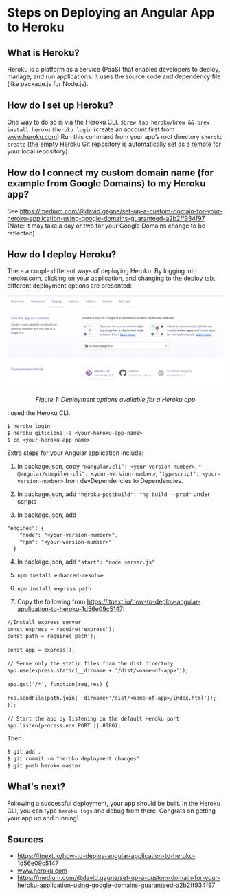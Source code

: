 # Steps on Deploying an Angular App to Heroku

## What is Heroku?
Heroku is a platform as a service (PaaS) that enables developers to deploy, manage, and run applications. It uses the source code and dependency file (like package.js for Node.js).

## How do I set up Heroku?
One way to do so is via the Heroku CLI.
` $brew tap heroku/brew && brew install heroku `
` $heroku login ` (create an account first from www.heroku.com)
Run this command from your app’s root directory ` $heroku create ` (the empty Heroku Git repository is automatically set as a remote for your local repository)

## How do I connect my custom domain name (for example from Google Domains) to my Heroku app?
See https://medium.com/@david.gagne/set-up-a-custom-domain-for-your-heroku-application-using-google-domains-guaranteed-a2b2ff934f97
(Note: it may take a day or two for your Google Domains change to be reflected)

## How do I deploy Heroku?
There a couple different ways of deploying Heroku. By logging into heroku.com, clicking on your application, and changing to the deploy tab, different deployment options are presented:

<img src="heroku-deployment.png">
<p align="center"> <i> Figure 1: Deployment options available for a Heroku app </i> </p>
I used the Heroku CLI. 

```
$ heroku login
$ heroku git:clone -a <your-heroku-app-name>
$ cd <your-heroku-app-name>
```

Extra steps for your Angular application include:
1. In package.json, copy ` "@angular/cli”: <your-version-number> `, ` " @angular/compiler-cli": <your-version-number> `, ` "typescript": <your-version-number> ` from devDependencies to Dependencies. 

2. In package.json, add ` "heroku-postbuild": "ng build --prod" ` under scripts

3. In package.json, add 
```
"engines": {
    "node": "<your-version-number>",
    "npm": "<your-version-number>"
  }
```

4. In package.json, add ` "start": "node server.js" `

5. ` npm install enhanced-resolve `

6. ` npm install express path `

7. Copy the following from https://itnext.io/how-to-deploy-angular-application-to-heroku-1d56e09c5147:
```
//Install express server
const express = require('express');
const path = require('path');

const app = express();

// Serve only the static files form the dist directory
app.use(express.static(__dirname + '/dist/<name-of-app>'));

app.get('/*', function(req,res) {
    
res.sendFile(path.join(__dirname+'/dist/<name-of-app>/index.html'));
});

// Start the app by listening on the default Heroku port
app.listen(process.env.PORT || 8080);
```

Then: 
```
$ git add .
$ git commit -m "heroku deployment changes"
$ git push heroku master
```

## What's next?
Following a successful deployment, your app should be built. In the Heroku CLI, you can type ` heroku logs ` and debug from there. Congrats on getting your app up and running!

## Sources
* https://itnext.io/how-to-deploy-angular-application-to-heroku-1d56e09c5147
* www.heroku.com
* https://medium.com/@david.gagne/set-up-a-custom-domain-for-your-heroku-application-using-google-domains-guaranteed-a2b2ff934f97

